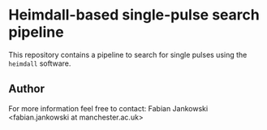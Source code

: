 # Heimdall-based single-pulse search pipeline #

This repository contains a pipeline to search for single pulses using the `heimdall` software.

## Author ##

For more information feel free to contact: Fabian Jankowski <fabian.jankowski at manchester.ac.uk>
